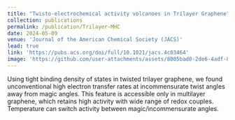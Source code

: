 ```yaml
---
title: "Twisto-electrochemical activity volcanoes in Trilayer Graphene"
collection: publications
permalink: /publication/Trilayer-MHC
date: 2024-05-09
venue: 'Journal of the American Chemical Society (JACS)'
lead: true
link: 'https://pubs.acs.org/doi/full/10.1021/jacs.4c03464'
image: 'https://github.com/user-attachments/assets/8005bad0-2de6-4adf-8695-27ad4676e731'
---
```

Using tight binding density of states in twisted trilayer graphene, we found unconventional high electron transfer rates at incommensurate twist angles away from magic angles. This feature is accessible only in multilayer graphene, which retains high activity with wide range of redox couples. Temperature can switch activity between magic/incommensurate angles.

